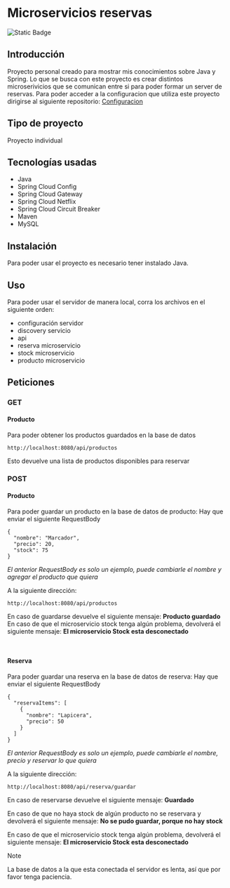 # Microservicios reservas

![Static Badge](https://img.shields.io/badge/Estado%20-%20Terminado%20-%20green)


## Introducción
Proyecto personal creado para mostrar mis conocimientos sobre Java y Spring.
Lo que se busca con este proyecto es crear distintos microserivicios que se comunican
entre si para poder formar un server de reservas.
Para poder acceder a la configuracion que utiliza este proyecto dirigirse al siguiente
repositorio: 
<a href="https://github.com/MatiasRueda/Microservicios_reservas_configuracion">Configuracion</a>

## Tipo de proyecto
Proyecto individual

## Tecnologías usadas
- Java
- Spring Cloud Config
- Spring Cloud Gateway
- Spring Cloud Netflix
- Spring Cloud Circuit Breaker
- Maven
- MySQL

## Instalación 
Para poder usar el proyecto es necesario tener instalado Java.

## Uso
Para poder usar el servidor de manera local, corra los archivos en el siguiente orden:
- configuración servidor
- discovery servicio
- api
- reserva microservicio
- stock microservicio
- producto microservicio

## Peticiones
### GET
#### Producto
Para poder obtener los productos guardados en la base de datos
```
http://localhost:8080/api/productos
```
Esto devuelve una lista de productos disponibles para reservar

### POST

#### Producto
Para poder guardar un producto en la base de datos de producto:
Hay que enviar el siguiente RequestBody 
```
{
  "nombre": "Marcador",
  "precio": 20,
  "stock": 75
}
```
_El anterior RequestBody es solo un ejemplo, puede cambiarle el nombre y agregar el producto que quiera_ 

A la siguiente dirección:
```
http://localhost:8080/api/productos
```


En caso de guardarse devuelve el siguiente mensaje:
**Producto guardado**</br>
En caso de que el microservicio stock tenga algún problema, devolverá el siguiente mensaje:
**El microservicio Stock esta desconectado**

</br>

#### Reserva
Para poder guardar una reserva en la base de datos de reserva:
Hay que enviar el siguiente RequestBody 
```
{
  "reservaItems": [
    {
      "nombre": "Lapicera",
      "precio": 50
    }  
  ]
}
```
_El anterior RequestBody es solo un ejemplo, puede cambiarle el nombre, precio y reservar lo que quiera_ 

A la siguiente dirección:
```
http://localhost:8080/api/reserva/guardar
```
En caso de reservarse devuelve el siguiente mensaje:
**Guardado**

En caso de que no haya stock de algún producto no se reservara y devolverá el siguiente mensaje:
**No se pudo guardar, porque no hay stock**

En caso de que el microservicio stock tenga algún problema, devolverá el siguiente mensaje:
**El microservicio Stock esta desconectado**


> [!NOTE]
> La base de datos a la que esta conectada el servidor es lenta, así que por favor tenga paciencia.
